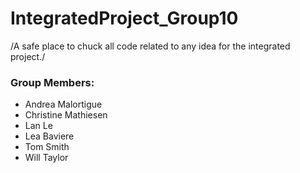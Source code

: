# IntegratedProject_Group10
/A safe place to chuck all code related to any idea for the integrated project./

### Group Members:
* Andrea Malortigue
* Christine Mathiesen
* Lan Le
* Lea Baviere
* Tom Smith
* Will Taylor
